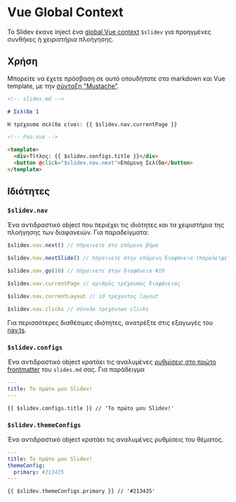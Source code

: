 # Vue Global Context

Το Slidev έκανε inject ένα [global Vue context](https://v3.vuejs.org/api/application-config.html#globalproperties) `$slidev` για προηγμένες συνθήκες ή χειριστήρια πλοήγησης.

## Χρήση

Μπορείτε να έχετε πρόσβαση σε αυτό οπουδήποτε στα markdown και Vue template, με την [σύνταξη "Mustache"](https://v3.vuejs.org/guide/template-syntax.html#interpolations).

```md
<!-- slides.md -->

# Σελίδα 1

Η τρέχουσα σελίδα είναι: {{ $slidev.nav.currentPage }}
```

```html
<!-- Foo.vue -->

<template>
  <div>Τίτλος: {{ $slidev.configs.title }}</div>
  <button @click="$slidev.nav.next">Επόμενη Σελίδα</button>
</template>
```

## Ιδιότητες

### `$slidev.nav`

Ένα αντιδραστικό object που περιέχει τις ιδιότητες και τα χειριστήρια της πλοήγησης των διαφανειών. Για παραδείγματα:

```js
$slidev.nav.next() // πήγαινετε στο επόμενο βήμα

$slidev.nav.nextSlide() // πήγαινετε στην επόμενη διαφάνεια (παραλείψετε ν-clicks)

$slidev.nav.go(10) // πήγαινετε στην διαφάνεια #10
```

```js
$slidev.nav.currentPage // αριθμός τρέχουσας διαφάνειας

$slidev.nav.currentLayout // id τρέχοντος layout

$slidev.nav.clicks // σύνολο τρεχόντων clicks
```

Για περισσότερες διαθέσιμες ιδιότητες, ανατρέξτε στις εξαγωγές του [nav.ts](https://github.com/slidevjs/slidev/blob/main/packages/client/logic/nav.ts).

### `$slidev.configs`

Ένα αντιδραστικό object κρατάει τις αναλυμένες [ρυθμίσεις στο πρώτο frontmatter](/custom/#ρυθμίσεις-frontmatter) του `slides.md` σας. Για παράδειγμα

```yaml
---
title: Το πρώτο μου Slidev!
---
```

```
{{ $slidev.configs.title }} // 'Το πρώτο μου Slidev!'
```

### `$slidev.themeConfigs`

Ένα αντιδραστικό object κρατάει τις αναλυμένες ρυθμίσεις του θέματος.

```yaml
---
title: Το πρώτο μου Slidev!
themeConfig:
  primary: #213435
---
```

```
{{ $slidev.themeConfigs.primary }} // '#213435'
```
